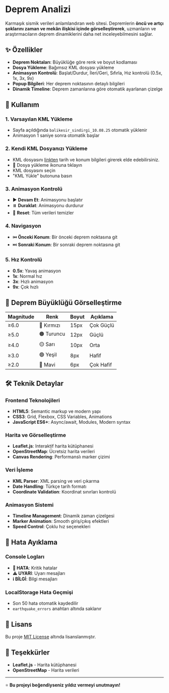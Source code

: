 # Deprem Analizi 

Karmaşık sismik verileri anlamlandıran web sitesi. Depremlerin **öncü ve artçı şoklarını zaman ve mekân ilişkisi içinde görselleştirerek**, uzmanların ve araştırmacıların deprem dinamiklerini daha net inceleyebilmesini sağlar. 

## ✨ Özellikler

- **Deprem Noktaları**: Büyüklüğe göre renk ve boyut kodlaması
- **Dosya Yükleme**: Bağımsız KML dosyası yükleme 
- **Animasyon Kontrolü**: Başlat/Durdur, İleri/Geri, Sıfırla, Hız kontrolü (0.5x, 1x, 3x, 9x)
- **Popup Bilgileri**: Her deprem noktasının detaylı bilgileri
- **Dinamik Timeline**: Deprem zamanlarına göre otomatik ayarlanan çizelge



## 🎯 Kullanım

### **1. Varsayılan KML Yükleme**
- Sayfa açıldığında `balikesir_sindirgi_10.08.25` otomatik yüklenir
- Animasyon 1 saniye sonra otomatik başlar

### **2. Kendi KML Dosyanızı Yükleme**
- KML dosyasını [linkten](http://www.koeri.boun.edu.tr/sismo/2/son-depremler/otomatik-cozumler/ "link' ten") tarih ve konum bilgileri girerek elde edebilirsiniz.
- 📁 Dosya yükleme ikonuna tıklayın
- KML dosyasını seçin
- "KML Yükle" butonuna basın

### **3. Animasyon Kontrolü**
- ▶️ **Devam Et**: Animasyonu başlatır
- ⏸️ **Duraklat**: Animasyonu durdurur
- 🔄 **Reset**: Tüm verileri temizler

### **4. Navigasyon**
- ⏮️ **Önceki Konum**: Bir önceki deprem noktasına git
- ⏭️ **Sonraki Konum**: Bir sonraki deprem noktasına git

### **5. Hız Kontrolü**
- **0.5x**: Yavaş animasyon 
- **1x**: Normal hız 
- **3x**: Hızlı animasyon 
- **9x**: Çok hızlı 

## 🎨 Deprem Büyüklüğü Görselleştirme

| Magnitude | Renk | Boyut | Açıklama |
|-----------|------|-------|----------|
| ≥6.0 | 🔴 Kırmızı | 15px | Çok Güçlü |
| ≥5.0 | 🟠 Turuncu | 12px | Güçlü |
| ≥4.0 | 🟡 Sarı | 10px | Orta |
| ≥3.0 | 🟢 Yeşil | 8px | Hafif |
| ≥2.0 | 🔵 Mavi | 6px | Çok Hafif |

## 🛠️ Teknik Detaylar

### **Frontend Teknolojileri**
- **HTML5**: Semantic markup ve modern yapı
- **CSS3**: Grid, Flexbox, CSS Variables, Animations
- **JavaScript ES6+**: Async/await, Modules, Modern syntax

### **Harita ve Görselleştirme**
- **Leaflet.js**: Interaktif harita kütüphanesi
- **OpenStreetMap**: Ücretsiz harita verileri
- **Canvas Rendering**: Performanslı marker çizimi

### **Veri İşleme**
- **KML Parser**: XML parsing ve veri çıkarma
- **Date Handling**: Türkçe tarih formatı
- **Coordinate Validation**: Koordinat sınırları kontrolü

### **Animasyon Sistemi**
- **Timeline Management**: Dinamik zaman çizelgesi
- **Marker Animation**: Smooth giriş/çıkış efektleri
- **Speed Control**: Çoklu hız seçenekleri



## 🐛 Hata Ayıklama

### **Console Logları**
- **🚨 HATA**: Kritik hatalar
- **⚠️ UYARI**: Uyarı mesajları
- **ℹ️ BİLGİ**: Bilgi mesajları

### **LocalStorage Hata Geçmişi**
- Son 50 hata otomatik kaydedilir
- `earthquake_errors` anahtarı altında saklanır


## 📄 Lisans

Bu proje [MIT License](LICENSE) altında lisanslanmıştır.


## 🙏 Teşekkürler

- **Leaflet.js** - Harita kütüphanesi
- **OpenStreetMap** - Harita verileri

---

⭐ **Bu projeyi beğendiyseniz yıldız vermeyi unutmayın!** 